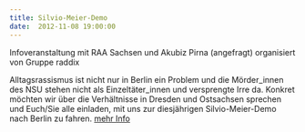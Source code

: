```yaml
---
title: Silvio-Meier-Demo
date:  2012-11-08 19:00:00
---
```


Infoveranstaltung mit RAA Sachsen und Akubiz Pirna (angefragt) organisiert von Gruppe raddix



Alltagsrassismus ist nicht nur in Berlin ein Problem und die
Mörder_innen des NSU stehen nicht als Einzeltäter_innen und versprengte
Irre da. Konkret möchten wir über die Verhältnisse in Dresden und
Ostsachsen sprechen und Euch/Sie alle einladen, mit uns zur diesjährigen
Silvio-Meier-Demo nach Berlin zu fahren. <a href="http://raddix.org/index.php/themen/antifa/93-silvio-meier-demo-am-24-11-12">mehr
Info</a>

